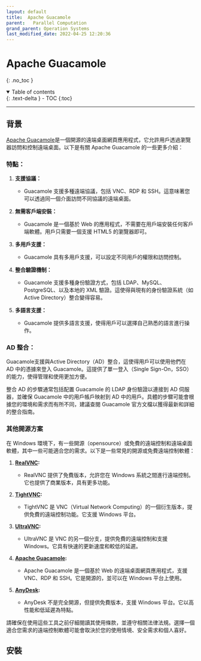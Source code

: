 ```yaml
---
layout: default
title:  Apache Guacamole
parent:   Parallel Computation
grand_parent: Operation Systems
last_modified_date: 2022-04-25 12:20:36
---
```

# Apache Guacamole
{: .no_toc }

<details open markdown="block">
  <summary>
    Table of contents
  </summary>
  {: .text-delta }
- TOC
{:toc}
</details>

---
## 背景

[Apache Guacamole](https://guacamole.apache.org/)是一個開源的遠端桌面網頁應用程式，它允許用戶透過瀏覽器訪問和控制遠端桌面。以下是有關 Apache Guacamole 的一些更多介紹：

### 特點：

1. **支援協議：**
   - Guacamole 支援多種遠端協議，包括 VNC、RDP 和 SSH。這意味著您可以透過同一個介面訪問不同協議的遠端桌面。

2. **無需客戶端安裝：**
   - Guacamole 是一個基於 Web 的應用程式，不需要在用戶端安裝任何客戶端軟體。用戶只需要一個支援 HTML5 的瀏覽器即可。

3. **多用戶支援：**
   - Guacamole 具有多用戶支援，可以設定不同用戶的權限和訪問控制。

4. **整合驗證機制：**
   - Guacamole 支援多種身份驗證方式，包括 LDAP、MySQL、PostgreSQL、以及本地的 XML 驗證。這使得與現有的身份驗證系統（如 Active Directory）整合變得容易。

5. **多語言支援：**
   - Guacamole 提供多語言支援，使得用戶可以選擇自己熟悉的語言進行操作。

### AD 整合：

Guacamole支援與Active Directory（AD）整合，這使得用戶可以使用他們在 AD 中的憑據來登入 Guacamole。這提供了單一登入（Single Sign-On，SSO）的能力，使得管理和使用更加方便。

整合 AD 的步驟通常包括配置 Guacamole 的 LDAP 身份驗證以連接到 AD 伺服器，並確保 Guacamole 中的用戶帳戶映射到 AD 中的用戶。具體的步驟可能會根據您的環境和需求而有所不同，建議查閱 Guacamole 官方文檔以獲得最新和詳細的整合指南。

### 其他開源方案

在 Windows 環境下，有一些開源（opensource）或免費的遠端控制和遠端桌面軟體，其中一些可能適合您的需求。以下是一些常見的開源或免費遠端控制軟體：

1. **[RealVNC](https://www.realvnc.com/):**
   - RealVNC 提供了免費版本，允許您在 Windows 系統之間進行遠端控制。它也提供了商業版本，具有更多功能。

2. **[TightVNC](https://www.tightvnc.com/):**
   - TightVNC 是 VNC（Virtual Network Computing）的一個衍生版本，提供免費的遠端控制功能。它支援 Windows 平台。

3. **[UltraVNC](https://www.uvnc.com/):**
   - UltraVNC 是 VNC 的另一個分支，提供免費的遠端控制和支援 Windows。它具有快速的更新速度和較低的延遲。

4. **[Apache Guacamole](https://guacamole.apache.org/):**
   - Apache Guacamole 是一個基於 Web 的遠端桌面網頁應用程式，支援 VNC、RDP 和 SSH。它是開源的，並可以在 Windows 平台上使用。

5. **[AnyDesk](https://anydesk.com/):**
   - AnyDesk 不是完全開源，但提供免費版本，支援 Windows 平台。它以高性能和低延遲為特點。

請確保在使用這些工具之前仔細閱讀其使用條款，並遵守相關法律法規。選擇一個適合您需求的遠端控制軟體可能會取決於您的使用情境、安全需求和個人喜好。

## 安裝

